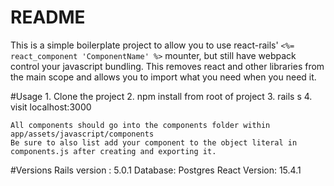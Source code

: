 # README

This is a simple boilerplate project to allow you to use react-rails' `<%= react_component 'ComponentName' %>` mounter, but still have webpack control your javascript bundling. This removes react and other libraries from the main scope and allows you to import what you need when you need it. 

#Usage
    1. Clone the project
    2. npm install from root of project
    3. rails s 
    4. visit localhost:3000

    All components should go into the components folder within app/assets/javascript/components
    Be sure to also list add your component to the object literal in components.js after creating and exporting it.


#Versions
    Rails version : 5.0.1
    Database: Postgres
    React Version: 15.4.1

